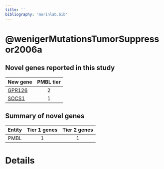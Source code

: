 ```yaml
---
title: ''
bibliography: 'morinlab.bib'
---
```


# @wenigerMutationsTumorSuppressor2006a
## Novel genes reported in this study

|New gene|PMBL tier|
|:-|:-:|
|[GPR126](GPR126)|2 |
|[SOCS1](SOCS1)|1 |

## Summary of novel genes

|Entity| Tier 1 genes| Tier 2 genes|
|:-:|:-:|:-:|
|PMBL|1|1|

# Details

